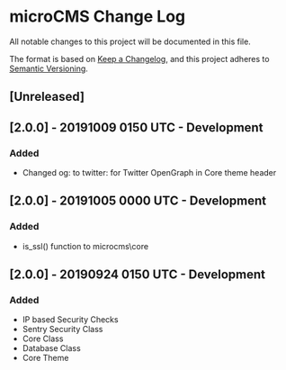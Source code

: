 # microCMS Change Log
All notable changes to this project will be documented in this file.

The format is based on [Keep a Changelog](https://keepachangelog.com/en/1.0.0/),
and this project adheres to [Semantic Versioning](https://semver.org/spec/v2.0.0.html).

## [Unreleased]

## [2.0.0] - 20191009 0150 UTC - Development

### Added
- Changed og: to twitter: for Twitter OpenGraph in Core theme header

## [2.0.0] - 20191005 0000 UTC - Development

### Added
- is_ssl() function to microcms\core

## [2.0.0] - 20190924 0150 UTC - Development

### Added
- IP based Security Checks
- Sentry Security Class
- Core Class
- Database Class
- Core Theme
